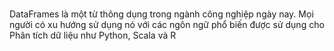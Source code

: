 # 
DataFrames là một từ thông dụng trong ngành công nghiệp ngày nay. Mọi người có xu hướng sử dụng nó với các ngôn ngữ phổ biến được sử dụng cho Phân tích dữ liệu như Python, Scala và R

